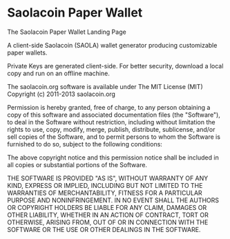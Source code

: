 # Saolacoin Paper Wallet

The Saolacoin Paper Wallet Landing Page

A client-side Saolacoin (SAOLA) wallet generator producing customizable paper wallets.

Private Keys are generated client-side. For better security, download a local copy and run on an offline machine. 

The saolacoin.org software is available under The MIT License (MIT) Copyright (c) 2011-2013 saolacoin.org

Permission is hereby granted, free of charge, to any person obtaining a copy of this software and associated documentation files (the "Software"), to deal in the Software without restriction, including without limitation the rights to use, copy, modify, merge, publish, distribute, sublicense, and/or sell copies of the Software, and to permit persons to whom the Software is furnished to do so, subject to the following conditions:

The above copyright notice and this permission notice shall be included in all copies or substantial portions of the Software.

THE SOFTWARE IS PROVIDED "AS IS", WITHOUT WARRANTY OF ANY KIND, EXPRESS OR IMPLIED, INCLUDING BUT NOT LIMITED TO THE WARRANTIES OF MERCHANTABILITY, FITNESS FOR A PARTICULAR PURPOSE AND NONINFRINGEMENT. IN NO EVENT SHALL THE AUTHORS OR COPYRIGHT HOLDERS BE LIABLE FOR ANY CLAIM, DAMAGES OR OTHER LIABILITY, WHETHER IN AN ACTION OF CONTRACT, TORT OR OTHERWISE, ARISING FROM, OUT OF OR IN CONNECTION WITH THE SOFTWARE OR THE USE OR OTHER DEALINGS IN THE SOFTWARE.

